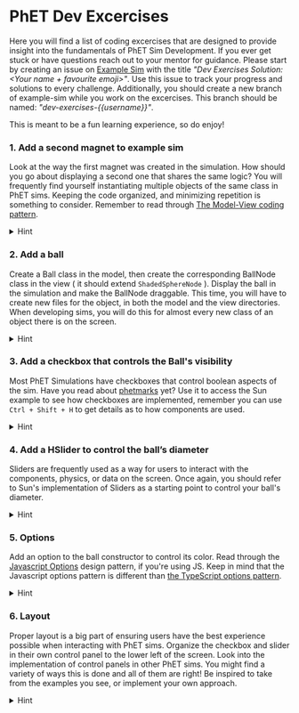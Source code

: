 # PhET Dev Excercises

Here you will find a list of coding excercises that are designed to provide insight into the fundamentals of PhET Sim Development. If you ever get stuck or have questions reach out to your mentor for guidance. Please start by creating an issue on [Example Sim](https://github.com/phetsims/example-sim) with the title *"Dev Exercises Solution: \<Your name + favourite emoji\>"*. Use this issue to track your progress and solutions to every challenge. Additionally, you should create a new branch of example-sim while you work on the excercises. This branch should be named: *"dev-exercises-{{username}}"*.

This is meant to be a fun learning experience, so do enjoy!

### 1. Add a second magnet to example sim
Look at the way the first magnet was created in the simulation. How should you go about displaying a second one that shares the same logic? You will frequently find yourself instantiating multiple objects of the same class in PhET sims. Keeping the code organized, and minimizing repetition is something to consider. Remember to read through [The Model-View coding pattern](https://github.com/phetsims/phet-info/blob/master/doc/phet-software-design-patterns.md#model-view-controller-mvc).

<details><summary>Hint</summary>Look into `MagnetsScreenView.js` to see how the magnet is added to the screen. There will be a model field for the magnet, so you'll have to work your way around that in `MagnetsModel.js`...</details>

### 2. Add a ball
Create a Ball class in the model, then create the corresponding BallNode class in the view ( it should extend `ShadedSphereNode` ). Display the ball in the simulation and make the BallNode draggable. This time, you will have to create new files for the object, in both the model and the view directories. When developing sims, you will do this for almost every new class of an object there is on the screen.

<details><summary>Hint</summary>You can make the contents of `Ball.js` (The model) very similar to `BarMagnet.js`. As for the Node, read through the constructor documentation of `ShadedSphereNode.js` to know what to add to the `super()` call.</details>

### 3. Add a checkbox that controls the Ball's visibility
Most PhET Simulations have checkboxes that control boolean aspects of the sim. Have you read about [phetmarks](https://github.com/phetsims/phet-info/blob/master/doc/new-dev-onboarding.md#phetmarks) yet? Use it to access the Sun example to see how checkboxes are implemented, remember you can use `Ctrl + Shift + H` to get details as to how components are used.

<details><summary>Hint</summary>Look into `MagnetsControlPanel` in example-sim, that's where you have to add the Checkbox. Also, checkboxes get a Property as their first parameter, so you should probably give it the `visibleProperty` of Ball.</details>

### 4. Add a HSlider to control the ball’s diameter
Sliders are frequently used as a way for users to interact with the components, physics, or data on the screen. Once again, you should refer to Sun's implementation of Sliders as a starting point to control your ball's diameter.

<details><summary>Hint</summary>Try passing in the BallNode's radius or diameter properties to the slider, and don't forget to use `link` to ensure these changes are being communicated between the components.</details>

### 5. Options
Add an option to the ball constructor to control its color. Read through the [Javascript Options](https://github.com/phetsims/phet-info/blob/master/doc/phet-software-design-patterns.md#options-and-config-javascript) design pattern, if you're using JS. Keep in mind that the Javascript options pattern is different than [the TypeScript options pattern](https://github.com/phetsims/phet-info/blob/master/doc/phet-software-design-patterns.md#options-typescript). 

<details><summary>Hint</summary> You can look into `ShadedSphereNodeOptions` to know what options you can play with.</details>

### 6. Layout
Proper layout is a big part of ensuring users have the best experience possible when interacting with PhET sims. Organize the checkbox and slider in their own control panel to the lower left of the screen. Look into the implementation of control panels in other PhET sims. You might find a variety of ways this is done and all of them are right! Be inspired to take from the examples you see, or implement your own approach. 

<details><summary>Hint</summary> In PhETmarks, Scenery/layout-documentation is the best place to learn about all the amazing tools that have been built for layout management. Start there to discover what tools you have at your disposal, and narrow down the approach you want to use.</details>
